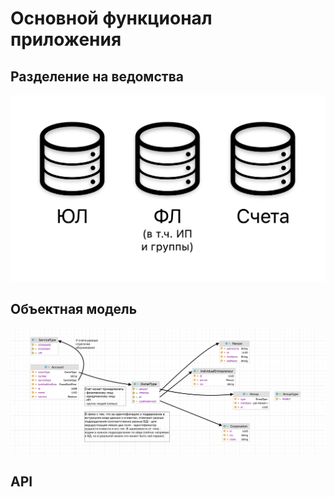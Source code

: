 # Основной функционал приложения

## Разделение на ведомства
![image](./other/dbs.png)

## Объектная модель
![image](./other/general_view.png)

## API

